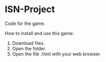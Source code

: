 # ISN-Project

Code for the game.

How to install and use this game:

1. Download files.
2. Open the folder.
3. Open the file .html with your web browser.

